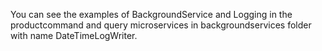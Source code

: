 You can see the examples of BackgroundService and Logging in the productcommand and query microservices in backgroundservices folder with name DateTimeLogWriter.
